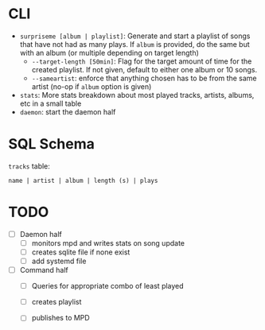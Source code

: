 # CLI
* `surpriseme [album | playlist]`: Generate and start a playlist of songs that have not
had as many plays. If `album` is provided, do the same but with an album (or multiple
depending on target length)
    * `--target-length [50min]`: Flag for the target amount of time for the created
    playlist. If not given, default to either one album or 10 songs.
    * `--sameartist`: enforce that anything chosen has to be from the same artist (no-op
    if `album` option is given)
* `stats`: More stats breakdown about most played tracks, artists, albums, etc in a small
  table
* `daemon`: start the daemon half

# SQL Schema
`tracks` table:

```
name | artist | album | length (s) | plays
```

# TODO
- [ ] Daemon half
    - [ ] monitors mpd and writes stats on song update
    - [ ] creates sqlite file if none exist
    - [ ] add systemd file
- [ ] Command half
    - [ ] Queries for appropriate combo of least played
    - [ ] creates playlist
    - [ ] publishes to MPD

